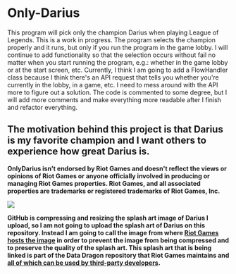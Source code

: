 # Only-Darius

This program will pick only the champion Darius when playing League of Legends. This is a work in progress. 
The program selects the champion properly and it runs, but only if you run the program in the game lobby. I will continue to add functionality
so that the selection occurs without fail no matter when you start running the program, e.g.: whether in the game lobby or at the start screen, etc.
Currently, I think I am going to add a FlowHandler class because I think there's an API request that tells you whether you're currently in the lobby, in a game, etc.
I need to mess around with the API more to figure out a solution.
The code is commented to some degree, but I will add more comments and make everything more readable after I finish and refactor everything.

The motivation behind this project is that Darius is my favorite champion and I want others to experience how great Darius is.
---
**OnlyDarius isn't endorsed by Riot Games and doesn't reflect the views or opinions of Riot Games or anyone officially involved in producing or managing Riot Games properties. Riot Games, and all associated properties are trademarks or registered trademarks of Riot Games, Inc.**

<img src="https://ddragon.leagueoflegends.com/cdn/img/champion/splash/Darius_0.jpg">

**GitHub is compressing and resizing the splash art image of Darius I upload, so I am not going to upload the splash art of Darius on this repository. Instead I am going to call the image from where [Riot Games hosts the image](https://ddragon.leagueoflegends.com/cdn/img/champion/splash/Darius_0.jpg) in order to prevent the image from being compressed and to preserve the quality of the splash art. This splash art that is being linked is part of the Data Dragon repository that Riot Games maintains and [all of which can be used by third-party developers](https://developer.riotgames.com/docs/lol#data-dragon).**
